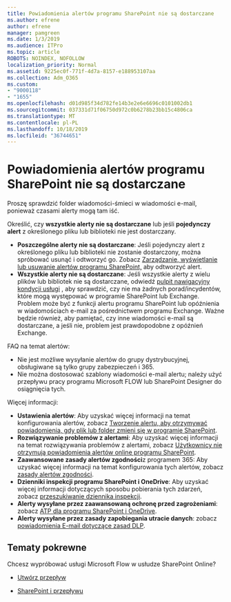 ```yaml
---
title: Powiadomienia alertów programu SharePoint nie są dostarczane
ms.author: efrene
author: efrene
manager: pamgreen
ms.date: 1/3/2019
ms.audience: ITPro
ms.topic: article
ROBOTS: NOINDEX, NOFOLLOW
localization_priority: Normal
ms.assetid: 9225ec0f-771f-4d7a-8157-e188953107aa
ms.collection: Adm_O365
ms.custom:
- "9000118"
- "1655"
ms.openlocfilehash: d01d985f34d782fe14b3e2e6e6696c0101002db1
ms.sourcegitcommit: 037331d71f06750d972c0b6278b23bb15c4806ca
ms.translationtype: MT
ms.contentlocale: pl-PL
ms.lasthandoff: 10/18/2019
ms.locfileid: "36744651"
---
```

# <a name="sharepoint-alert-notifications-not-delivered"></a>Powiadomienia alertów programu SharePoint nie są dostarczane

Proszę sprawdzić folder wiadomości-śmieci w wiadomości e-mail, ponieważ czasami alerty mogą tam iść.

Określić, czy **wszystkie alerty nie są dostarczane** lub jeśli **pojedynczy alert** z określonego pliku lub biblioteki nie jest dostarczany.

- **Poszczególne alerty nie są dostarczane**: Jeśli pojedynczy alert z określonego pliku lub biblioteki nie zostanie dostarczony, można spróbować usunąć i odtworzyć go. Zobacz [Zarządzanie, wyświetlanie lub usuwanie alertów programu SharePoint,](https://support.office.com/article/manage-view-or-delete-sharepoint-alerts-99dfb19c-9a90-4a8c-aba1-aa8c8afb0de2?ui=en-US&rs=&ad=US#ID0EAADAAA=Online) aby odtworzyć alert.
- **Wszystkie alerty nie są dostarczane**: Jeśli wszystkie alerty z wielu plików lub bibliotek nie są dostarczane, odwiedź [pulpit nawigacyjny kondycji usługi](https://admin.microsoft.com/AdminPortal/Home#/servicehealth) , aby sprawdzić, czy nie ma żadnych porad/incydentów, które mogą występować w programie SharePoint lub Exchange. Problem może być z funkcji alertu programu SharePoint lub opóźnienia w wiadomościach e-mail za pośrednictwem programu Exchange. Ważne będzie również, aby pamiętać, czy inne wiadomości e-mail są dostarczane, a jeśli nie, problem jest prawdopodobne z opóźnień Exchange.

FAQ na temat alertów:

- Nie jest możliwe wysyłanie alertów do grupy dystrybucyjnej, obsługiwane są tylko grupy zabezpieczeń i 365.
- Nie można dostosować szablony wiadomości e-mail alertu; należy użyć przepływu pracy programu Microsoft FLOW lub SharePoint Designer do osiągnięcia tych.

Więcej informacji:

- **Ustawienia alertów**: Aby uzyskać więcej informacji na temat konfigurowania alertów, zobacz [Tworzenie alertu, aby otrzymywać powiadomienia, gdy plik lub folder zmieni się w programie SharePoint](https://support.office.com/article/create-an-alert-to-get-notified-when-a-file-or-folder-changes-in-sharepoint-e5a79e7b-a146-46da-a9ef-d65409ba8918).
- **Rozwiązywanie problemów z alertami**: Aby uzyskać więcej informacji na temat rozwiązywania problemów z alertami, zobacz [Użytkownicy nie otrzymują powiadomienia alertów online programu SharePoint](https://docs.microsoft.com/sharepoint/support/sites/no-alert-notifications).
- **Zaawansowane zasady alertów zgodności**z programem 365: Aby uzyskać więcej informacji na temat konfigurowania tych alertów, zobacz [zasady alertów zgodności](https://docs.microsoft.com/office365/securitycompliance/alert-policies).
- **Dzienniki inspekcji programu SharePoint i OneDrive**: Aby uzyskać więcej informacji dotyczących sposobu pobierania tych zdarzeń, zobacz [przeszukiwanie dziennika inspekcji](https://docs.microsoft.com/office365/securitycompliance/search-the-audit-log-in-security-and-compliance#search-the-audit-log).
- **Alerty wysyłane przez zaawansowaną ochronę przed zagrożeniami**: zobacz [ATP dla programu SharePoint i OneDrive](https://docs.microsoft.com/office365/securitycompliance/atp-for-spo-odb-and-teams).
- **Alerty wysyłane przez zasady zapobiegania utracie danych**: zobacz [powiadomienia E-mail dotyczące zasad DLP](https://docs.microsoft.com/office365/securitycompliance/use-notifications-and-policy-tips).

## <a name="related-topics"></a>Tematy pokrewne

Chcesz wypróbować usługi Microsoft Flow w usłudze SharePoint Online?

- [Utwórz przepływ](https://support.office.com/article/a9c3e03b-0654-46af-a254-20252e580d01)

- [SharePoint i przepływu](https://flow.microsoft.com//blog/sharepoint-and-flow/)
